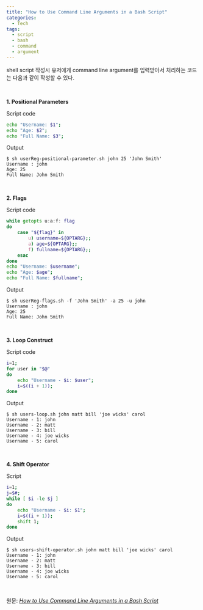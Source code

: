 ```yaml
---
title: "How to Use Command Line Arguments in a Bash Script"
categories:
  - Tech
tags:
  - script
  - bash
  - command
  - argument
---
```


shell script 작성시 유저에게 command line argument를 입력받아서 처리하는 코드는 다음과 같이 작성할 수 있다.

<br>

**1. Positional Parameters**

Script code
```sh
echo "Username: $1";
echo "Age: $2";
echo "Full Name: $3";
```
Output
```
$ sh userReg-positional-parameter.sh john 25 'John Smith'
Username : john
Age: 25
Full Name: John Smith
```
<br>

**2. Flags**

Script code
```sh
while getopts u:a:f: flag
do
    case "${flag}" in
        u) username=${OPTARG};;
        a) age=${OPTARG};;
        f) fullname=${OPTARG};;
    esac
done
echo "Username: $username";
echo "Age: $age";
echo "Full Name: $fullname";
```

Output
```
$ sh userReg-flags.sh -f 'John Smith' -a 25 -u john
Username : john
Age: 25
Full Name: John Smith
```
<br>

**3. Loop Construct**

Script code
```sh
i=1;
for user in "$@" 
do
    echo "Username - $i: $user";
    i=$((i + 1));
done
```
Output
```
$ sh users-loop.sh john matt bill 'joe wicks' carol
Username - 1: john
Username - 2: matt
Username - 3: bill
Username - 4: joe wicks
Username - 5: carol
```
<br>

**4. Shift Operator**

Script
```sh
i=1;
j=$#;
while [ $i -le $j ] 
do
    echo "Username - $i: $1";
    i=$((i + 1));
    shift 1;
done
```
Output
```
$ sh users-shift-operator.sh john matt bill 'joe wicks' carol
Username - 1: john
Username - 2: matt
Username - 3: bill
Username - 4: joe wicks
Username - 5: carol
```
<br>

원문: [_How to Use Command Line Arguments in a Bash Script_](https://www.baeldung.com/linux/use-command-line-arguments-in-bash-script)